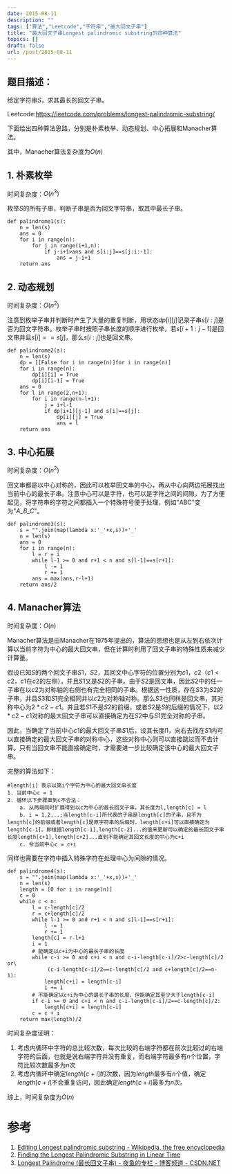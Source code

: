 ```yaml
---
date: 2015-08-11
description: ""
tags: ["算法","Leetcode","字符串","最大回文子串"]
title: "最大回文子串Longest palindromic substring的四种算法"
topics: []
draft: false
url: /post/2015-08-11
---
```


## 题目描述：

给定字符串$S$，求其最长的回文子串。

Leetcode:https://leetcode.com/problems/longest-palindromic-substring/

下面给出四种算法思路，分别是朴素枚举、动态规划、中心拓展和Manacher算法。

其中，Manacher算法复杂度为$O(n)$

<!--more-->
## 1. 朴素枚举

时间复杂度：$O(n^3)$

枚举$S$的所有子串，判断子串是否为回文字符串，取其中最长子串。

```
def palindrome1(s):
    n = len(s)
    ans = 0
    for i in range(n):
        for j in range(i+1,n):
            if j-i+1>ans and s[i:j]==s[j:i:-1]:
                ans = j-i+1
    return ans               
```

## 2. 动态规划

时间复杂度：$O(n^2)$

注意到枚举子串并判断时产生了大量的重复判断，用状态$dp[i][j]$记录子串$s[i:j]$是否为回文字符串。枚举子串时按照子串长度的顺序进行枚举，若$s[i+1:j-1]$是回文串并且$s[i]==s[j]$，那么$s[i:j]$也是回文串。

```
def palindrome2(s):
    n = len(s)
    dp = [[False for i in range(n)]for i in range(n)]
    for i in range(n):
        dp[i][i] = True
        dp[i][i-1] = True
    ans = 0
    for l in range(2,n+1):
        for i in range(n-l+1):
            j = i+l-1
            if dp[i+1][j-1] and s[i]==s[j]:
                dp[i][j] = True
                ans = l
    return ans    
```

## 3. 中心拓展

时间复杂度：$O(n^2)$

回文串都是以中心对称的，因此可以枚举回文串的中心，再从中心向两边拓展找出当前中心的最长子串。注意中心可以是字符，也可以是字符之间的间隙，为了方便起见，将字符串的字符之间都插入一个特殊符号便于处理，例如"ABC"变为"_A_B_C_"。

```
def palindrome3(s):
    s = "".join(map(lambda x:'_'+x,s))+'_'
    n = len(s)
    ans = 0
    for i in range(n):
        l = r = i
        while l-1 >= 0 and r+1 < n and s[l-1]==s[r+1]:
            l -= 1
            r += 1
        ans = max(ans,r-l+1)
    return ans/2
```    
## 4. Manacher算法

时间复杂度：$O(n)$

Manacher算法是由Manacher在1975年提出的，算法的思想也是从左到右依次计算以当前字符为中心的最大回文串，但在计算时利用了回文子串的特殊性质来减少计算量。

假设已知$S$的两个回文子串$S1$，$S2$，其回文中心字符的位置分别为$c1$，$c2$（$c1$ < $c2$，$c1$在$c2$的左侧），并且$S1$又是$S2$的子串。由于$S2$是回文串，因此$S2$中的任一子串在以$c2$为对称轴的右侧也有完全相同的子串。根据这一性质，存在$S3$为$S2$的子串，并且$S3$和$S1$完全相同并以$c2$为对称轴对称。那么$S3$也同样是回文串，其对称中心为$2*c2-c1$。并且若$S1$不是$S2$的前缀，或者$S2$是$S$的后缀的情况下，以$2*c2-c1$对称的最大回文子串可以直接确定为在$S2$中与$S1$完全对称的子串。

因此，当确定了当前中心$c1$的最大回文子串$S1$后，设其长度$l1$，向右去找在$S1$内可以直接确定的最大回文子串的对称中心，这些对称中心则可以直接跳过而不去计算。只有当回文串不能直接确定时，才需要进一步比较确定该中心的最大回文子串。

完整的算法如下：

    #length[i] 表示以第i个字符为中心的最大回文串长度
    1. 当前中心c = 1
    2. 循环以下步骤直到c不合法：
        a. 从两端同时扩展得到以c为中心的最长回文子串，其长度为l,length[c] = l
        b. i = 1,2,..;当length[c-i]所代表的子串是length[c]的子串，且不为length[c]的前缀或者length[c]是原字符串的后缀时，length[c+i]可以直接确定为length[c-i]。即根据length[c-1],length[c-2]...的值来更新可以确定的最长回文子串长度length[c+1],length[c+2]...直到不能确定其回文长度的中心为c+i
        c. 令当前中心c = c+i

同样也需要在字符中插入特殊字符在处理中心为间隙的情况。

```
def palindrome4(s):
    s = "".join(map(lambda x:'_'+x,s))+'_'
    n = len(s)
    length = [0 for i in range(n)]
    c = 0
    while c < n:
        l = c-length[c]/2
        r = c+length[c]/2
        while l-1 >= 0 and r+1 < n and s[l-1]==s[r+1]:
            l -= 1
            r += 1
        length[c] = r-l+1
        i = 1
        # 能确定以c+i为中心的最长子串的长度
        while c-i >= 0 and c+i < n and c-i-length[c-i]/2>c-length[c]/2 or\
             (c-i-length[c-i]/2==c-length[c]/2 and c+length[c]/2==n-1):
            length[c+i] = length[c-i]
            i += 1
        # 不能确定以c+i为中心的最长子串的长度，但能确定其至少大于length[c-i]
        if c-i >= 0 and c+i < n and c-i-length[c-i]/2==c-length[c]/2:
            length[c+i] = length[c-i]
        c = c + i
    return max(length)/2
```
时间复杂度证明：

1. 考虑内循环中字符的总比较次数，每次比较的右端字符都在前次比较过的右端字符的后面，也就是说右端字符并没有重复，而右端字符最多有$n$个位置，字符比较次数最多为$n$次
2. 考虑内循环中确定$length[c+i]$的次数，因为$length$最多有$n$个值，确定$length[c+i]$不会重复访问，因此确定$length[c+i]$最多为$n$次。

综上，时间复杂度为$O(n)$

# 参考
1. [Editing Longest palindromic substring - Wikipedia, the free encyclopedia](https://en.wikipedia.org/w/index.php?title=Longest_palindromic_substring&action=edit)
2. [Finding the Longest Palindromic Substring in Linear Time](http://www.akalin.cx/longest-palindrome-linear-time)
3. [Longest Palindrome (最长回文子串) - 夜鱼的专栏 - 博客频道 - CSDN.NET](http://blog.csdn.net/linulysses/article/details/5634104)